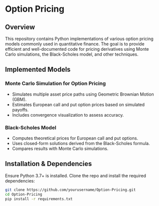 # Option Pricing

## Overview
This repository contains Python implementations of various option pricing models commonly used in quantitative finance. The goal is to provide efficient and well-documented code for pricing derivatives using Monte Carlo simulations, the Black-Scholes model, and other techniques.

## Implemented Models
### Monte Carlo Simulation for Option Pricing
- Simulates multiple asset price paths using Geometric Brownian Motion (GBM).
- Estimates European call and put option prices based on simulated payoffs.
- Includes convergence visualization to assess accuracy.

### Black-Scholes Model
- Computes theoretical prices for European call and put options.
- Uses closed-form solutions derived from the Black-Scholes formula.
- Compares results with Monte Carlo simulations.

## Installation & Dependencies
Ensure Python 3.7+ is installed. Clone the repo and install the required dependencies:
```bash
git clone https://github.com/yourusername/Option-Pricing.git
cd Option-Pricing
pip install -r requirements.txt
